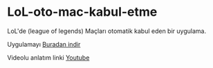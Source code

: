 # LoL-oto-mac-kabul-etme
LoL'de (league of legends) Maçları otomatik kabul eden bir uygulama.

Uygulamayı [Buradan indir](https://github.com/serrkoloji/LoL-oto-mac-kabul-etme/releases)

Videolu anlatım linki [Youtube](https://www.youtube.com/watch?v=zpqxtnhAmPM)
